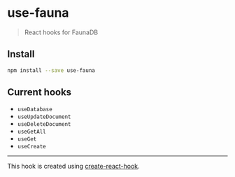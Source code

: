 # use-fauna

> React hooks for FaunaDB

## Install

```bash
npm install --save use-fauna
```

## Current hooks

- `useDatabase`
- `useUpdateDocument`
- `useDeleteDocument`
- `useGetAll`
- `useGet`
- `useCreate`

---

This hook is created using [create-react-hook](https://github.com/hermanya/create-react-hook).
